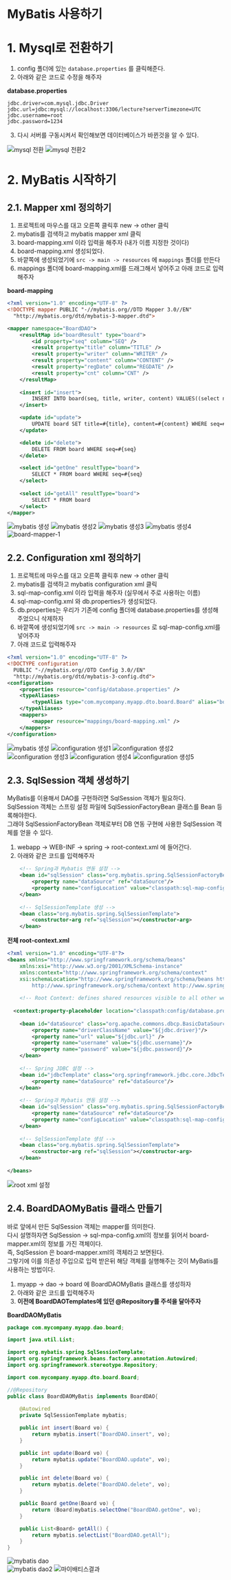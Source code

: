 MyBatis 사용하기
==================
# 1. Mysql로 전환하기  
      
1. config 폴더에 있는 ```database.properties``` 를 클릭해준다.         
2. 아래와 같은 코드로 수정을 해주자     
       
**database.properties**    
```   
jdbc.driver=com.mysql.jdbc.Driver
jdbc.url=jdbc:mysql://localhost:3306/lecture?serverTimezone=UTC
jdbc.username=root
jdbc.password=1234
```
3. 다시 서버를 구동시켜서 확인해보면 데이터베이스가 바뀐것을 알 수 있다.       
       
![mysql 전환](https://user-images.githubusercontent.com/50267433/84229450-88c4e980-ab24-11ea-930d-80a0fd7f4040.PNG)
![mysql 전환2](https://user-images.githubusercontent.com/50267433/84229479-a72ae500-ab24-11ea-92d2-e0f5a80abc2e.PNG)

# 2. MyBatis 시작하기    
## 2.1. Mapper xml 정의하기  
1. 프로젝트에 마우스를 대고 오른쪽 클릭후 new -> other 클릭  
2. mybatis를 검색하고 mybatis mapper xml 클릭 
3. board-mapping.xml 이라 입력을 해주자 (내가 이름 지정한 것이다)   
4. board-mapping.xml 생성되었다.   
5. 바깥쪽에 생성되었기에 ```src -> main -> resources``` 에 ```mappings``` 폴더를 만든다
6. mappings 폴더에 board-mapping.xml를 드래그해서 넣어주고 아래 코드로 입력해주자    
    
**board-mapping**
```xml
<?xml version="1.0" encoding="UTF-8" ?>
<!DOCTYPE mapper PUBLIC "-//mybatis.org//DTD Mapper 3.0//EN"
  "http://mybatis.org/dtd/mybatis-3-mapper.dtd">

<mapper namespace="BoardDAO">
	<resultMap id="boardResult" type="board">
		<id property="seq" column="SEQ" />
		<result property="title" column="TITLE" />
		<result property="writer" column="WRITER" />
		<result property="content" column="CONTENT" />
		<result property="regDate" column="REGDATE" />
		<result property="cnt" column="CNT" />
	</resultMap>
	
	<insert id="insert">
		INSERT INTO board(seq, title, writer, content) VALUES((select nvl(max(seq), 0)+1 from board),#{title},#{writer},#{content})
	</insert>

	<update id="update">
		UPDATE board SET title=#{title}, content=#{content} WHERE seq=#{seq}
	</update>

	<delete id="delete">
		DELETE FROM board WHERE seq=#{seq}
	</delete>

	<select id="getOne" resultType="board">
		SELECT * FROM board WHERE seq=#{seq}
	</select>
		
	<select id="getAll" resultType="board">
		SELECT * FROM board
	</select>
</mapper>
```
![mybatis 생성](https://user-images.githubusercontent.com/50267433/84231084-52896900-ab28-11ea-9d47-f11fd6c1b307.png)
![mybatis 생성2](https://user-images.githubusercontent.com/50267433/84231094-587f4a00-ab28-11ea-9055-f56b3e7b3b92.PNG)
![mybatis 생성3](https://user-images.githubusercontent.com/50267433/84231117-6208b200-ab28-11ea-8c46-ec3ec6393511.PNG)
![mybatis 생성4](https://user-images.githubusercontent.com/50267433/84231649-8e70fe00-ab29-11ea-8edc-1e614d77aee5.PNG)
![board-mapper-1](https://user-images.githubusercontent.com/50267433/84234308-f249f580-ab2e-11ea-8c76-a43ba9ec3f0d.PNG)

## 2.2. Configuration xml 정의하기    

1. 프로젝트에 마우스를 대고 오른쪽 클릭후 new -> other 클릭  
2. mybatis를 검색하고 mybatis configuration xml 클릭 
3. sql-map-config.xml 이라 입력을 해주자 (실무에서 주로 사용하는 이름)   
4. sql-map-config.xml 와 db.properties가 생성되었다.
5. db.properties는 우리가 기존에 config 폴더에 database.properties를 생성해주었으니 삭제하자  
6. 바깥쪽에 생성되었기에 ```src -> main -> resources``` 로 sql-map-config.xml를 넣어주자  
7. 아래 코드로 입력해주자    
    
```xml   
<?xml version="1.0" encoding="UTF-8" ?>
<!DOCTYPE configuration
  PUBLIC "-//mybatis.org//DTD Config 3.0//EN"
  "http://mybatis.org/dtd/mybatis-3-config.dtd">
<configuration>
	<properties resource="config/database.properties" />
	<typeAliases>
		<typeAlias type="com.mycompany.myapp.dto.board.Board" alias="board"></typeAlias>
	</typeAliases>
	<mappers>
		<mapper resource="mappings/board-mapping.xml" />
	</mappers>
</configuration>
```
![mybatis 생성](https://user-images.githubusercontent.com/50267433/84231084-52896900-ab28-11ea-9d47-f11fd6c1b307.png)
![configuration 생성1](https://user-images.githubusercontent.com/50267433/84232578-8b770d00-ab2b-11ea-90a9-5965613c8400.PNG)
![configuration 생성2](https://user-images.githubusercontent.com/50267433/84232586-8fa32a80-ab2b-11ea-8f5c-ada2a87e6c23.PNG)
![configuration 생성3](https://user-images.githubusercontent.com/50267433/84232597-9467de80-ab2b-11ea-9ccd-977c17516e18.PNG)
![configuration 생성4](https://user-images.githubusercontent.com/50267433/84232604-992c9280-ab2b-11ea-8cc5-fee2b92c1f64.PNG)
![configuration 생성5](https://user-images.githubusercontent.com/50267433/84232610-9d58b000-ab2b-11ea-93a1-998453312bb6.PNG)

## 2.3. SqlSession 객체 생성하기 
MyBatis를 이용해서 DAO를 구현하려면 SqlSession 객체가 필요하다.        
SqlSession 객체는 스프링 설정 파일에 SqlSessionFactoryBean 클래스를 Bean 등록해야한다.       
그래야 SqlSessionFactoryBean 객체로부터 DB 연동 구현에 사용한 SqlSession 객체를 얻을 수 있다.      
      
1. webapp -> WEB-INF -> spring -> root-context.xml 에 들어간다.
2. 아래와 같은 코드를 입력해주자  

```xml
	<!-- Spring과 Mybatis 연동 설정 -->
	<bean id="sqlSession" class="org.mybatis.spring.SqlSessionFactoryBean">
		<property name="dataSource" ref="dataSource"/>
		<property name="configLocation" value="classpath:sql-map-config.xml" />
	</bean>
	
	<!-- SqlSessionTemplate 생성 -->
	<bean class="org.mybatis.spring.SqlSessionTemplate">
		<constructor-arg ref="sqlSession"></constructor-arg>
	</bean>
```

**전체 root-context.xml**
```xml
<?xml version="1.0" encoding="UTF-8"?>
<beans xmlns="http://www.springframework.org/schema/beans"
	xmlns:xsi="http://www.w3.org/2001/XMLSchema-instance"
	xmlns:context="http://www.springframework.org/schema/context"
	xsi:schemaLocation="http://www.springframework.org/schema/beans https://www.springframework.org/schema/beans/spring-beans.xsd
		http://www.springframework.org/schema/context http://www.springframework.org/schema/context/spring-context-4.3.xsd">
	
	<!-- Root Context: defines shared resources visible to all other web components -->
	
  <context:property-placeholder location="classpath:config/database.properties"/>
  
    <bean id="dataSource" class="org.apache.commons.dbcp.BasicDataSource" destroy-method="close">
		<property name="driverClassName" value="${jdbc.driver}"/>
		<property name="url" value="${jdbc.url}" />
		<property name="username" value="${jdbc.username}"/>
		<property name="password" value="${jdbc.password}"/>
	</bean>
	
	<!-- Spring JDBC 설정 -->
	<bean id="jdbcTemplate" class="org.springframework.jdbc.core.JdbcTemplate">
		<property name="dataSource" ref="dataSource"/>
	</bean>	
	
	<!-- Spring과 Mybatis 연동 설정 -->
	<bean id="sqlSession" class="org.mybatis.spring.SqlSessionFactoryBean">
		<property name="dataSource" ref="dataSource"/>
		<property name="configLocation" value="classpath:sql-map-config.xml" />
	</bean>
	
	<!-- SqlSessionTemplate 생성 -->
	<bean class="org.mybatis.spring.SqlSessionTemplate">
		<constructor-arg ref="sqlSession"></constructor-arg>
	</bean>
		
</beans>
```
![root xml 설정](https://user-images.githubusercontent.com/50267433/84234384-20c7d080-ab2f-11ea-9755-7acb5c2e3d3f.PNG)

## 2.4. BoardDAOMyBatis 클래스 만들기   
바로 앞에서 만든 SqlSession 객체는 mapper를 의미한다.      
다시 설명하자면 SqlSession -> sql-mpa-config.xml의 정보를 읽어서 board-mapper.xml의 정보를 가진 객체이다.     
즉, SqlSession 은 board-mapper.xml의 객체라고 보면된다.     
그렇기에 이를 의존성 주입으로 입력 받은뒤 해당 객체를 실행해주는 것이 MyBatis를 사용하는 방법이다.   
   
1. myapp -> dao -> board 에 BoardDAOMyBatis 클래스를 생성하자  
2. 아래와 같은 코드를 입력해주자  
3. **이전에 BoardDAOTemplates에 있던 @Repository를 주석을 달아주자**  

**BoardDAOMyBatis**   
```java
package com.mycompany.myapp.dao.board;

import java.util.List;

import org.mybatis.spring.SqlSessionTemplate;
import org.springframework.beans.factory.annotation.Autowired;
import org.springframework.stereotype.Repository;

import com.mycompany.myapp.dto.board.Board;

//@Repository
public class BoardDAOMyBatis implements BoardDAO{
	
	@Autowired
	private SqlSessionTemplate mybatis;

	public int insert(Board vo) {
		return mybatis.insert("BoardDAO.insert", vo);
	}

	public int update(Board vo) {
		return mybatis.update("BoardDAO.update", vo);
	}

	public int delete(Board vo) {
		return mybatis.delete("BoardDAO.delete", vo);
	}

	public Board getOne(Board vo) {
		return (Board)mybatis.selectOne("BoardDAO.getOne", vo);
	}

	public List<Board> getAll() {
		return mybatis.selectList("BoardDAO.getAll");
	}
}
```
![mybatis dao](https://user-images.githubusercontent.com/50267433/84234869-e90d5880-ab2f-11ea-9190-975957d0eddc.PNG)     
![mybatis dao2](https://user-images.githubusercontent.com/50267433/84234896-f591b100-ab2f-11ea-8815-cfa9983175a2.PNG)
![마이배티스결과](https://user-images.githubusercontent.com/50267433/84235184-5f11bf80-ab30-11ea-8d11-51b49c911a94.PNG)
        



